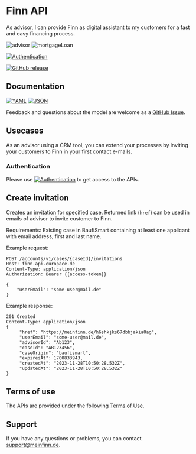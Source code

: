 # Finn API
As advisor, I can provide Finn as digital assistant to my customers for a fast and easy financing process.


![advisor](https://img.shields.io/badge/-advisor-lightblue)
![mortgageLoan](https://img.shields.io/badge/-mortgageLoan-lightblue)

[![Authentication](https://img.shields.io/badge/Auth-OAuth2-green)](https://github.com/europace/authorization-api)

[![GitHub release](https://img.shields.io/github/v/release/europace/finn-api)](https://github.com/europace/finn-api/releases)

## Documentation
[![YAML](https://img.shields.io/badge/OAS-YAML-lightgrey)](https://github.com/europace/finn-api/blob/master/finn-openapi.yaml)
[![JSON](https://img.shields.io/badge/OAS-JSON-lightgrey)](https://github.com/europace/finn-api/blob/master/finn-openapi.json)

Feedback and questions about the model are welcome as a [GitHub Issue](https://github.com/europace/finn-api/issues/new).

## Usecases
As an advisor using a CRM tool, you can extend your processes by inviting your customers to Finn in your first contact e-mails.

### Authentication
Please use [![Authentication](https://img.shields.io/badge/Auth-OAuth2-green)](https://docs.api.europace.de/common/authentifizierung/authorization-api/) to get access to the APIs. 

## Create invitation
Creates an invitation for specified case. Returned link (`href`) can be used in emails of advisor to invite customer to Finn. 

Requirements:
Existing case in BaufiSmart containing at least one applicant with email address, first and last name.

Example request:
``` http
POST /accounts/v1/cases/{caseId}/invitations
Host: finn.api.europace.de
Content-Type: application/json 
Authorization: Bearer {{access-token}}

{
    "userEmail": "some-user@mail.de"
}
```

Example response:
``` http
201 Created
Content-Type: application/json
{
     "href": "https://meinfinn.de/h6shkjks67dbbjakia0ag",
     "userEmail": "some-user@mail.de",
     "advisorId": "Ab123",
     "caseId": "AB123456",
     "caseOrigin": "baufismart",
     "expiresAt": 1700833943,
     "createdAt": "2023-11-28T10:50:28.532Z",
     "updatedAt": "2023-11-28T10:50:28.532Z"
}
```

## Terms of use
The APIs are provided under the following [Terms of Use](https://docs.api.europace.de/nutzungsbedingungen).

## Support
If you have any questions or problems, you can contact support@meinfinn.de.
